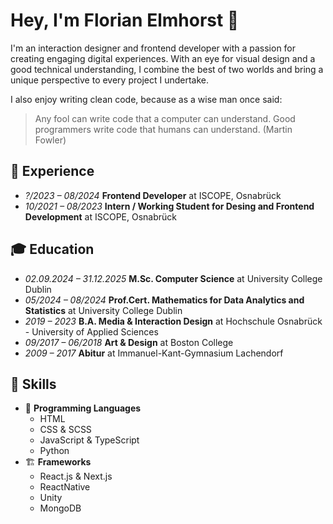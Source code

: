 # Hey, I'm Florian Elmhorst 👋
I'm an interaction designer and frontend developer with a passion for creating engaging digital experiences. With an eye for visual design and a good technical understanding, I combine the best of two worlds and bring a unique perspective to every project I undertake.

I also enjoy writing clean code, because as a wise man once said:
> Any fool can write code that a computer can understand. Good programmers write code that humans can understand. (Martin Fowler)

## 💼 Experience
- *?/2023 – 08/2024* **Frontend Developer** at ISCOPE, Osnabrück
- *10/2021 – 08/2023* **Intern / Working Student for Desing and Frontend Development** at ISCOPE, Osnabrück

## 🎓 Education
- *02.09.2024 – 31.12.2025* **M.Sc. Computer Science** at University College Dublin
- *05/2024 – 08/2024* **Prof.Cert. Mathematics for Data Analytics and Statistics** at University College Dublin
- *2019 – 2023* **B.A. Media & Interaction Design** at Hochschule Osnabrück - University of Applied Sciences
- *09/2017 – 06/2018* **Art & Design** at Boston College
- *2009 – 2017* **Abitur** at Immanuel-Kant-Gymnasium Lachendorf

## 🔧 Skills
- 💬 **Programming Languages**
  - HTML
  - CSS & SCSS
  - JavaScript & TypeScript
  - Python
- 🏗️ **Frameworks**
  - React.js & Next.js
  - ReactNative
  - Unity
  - MongoDB
